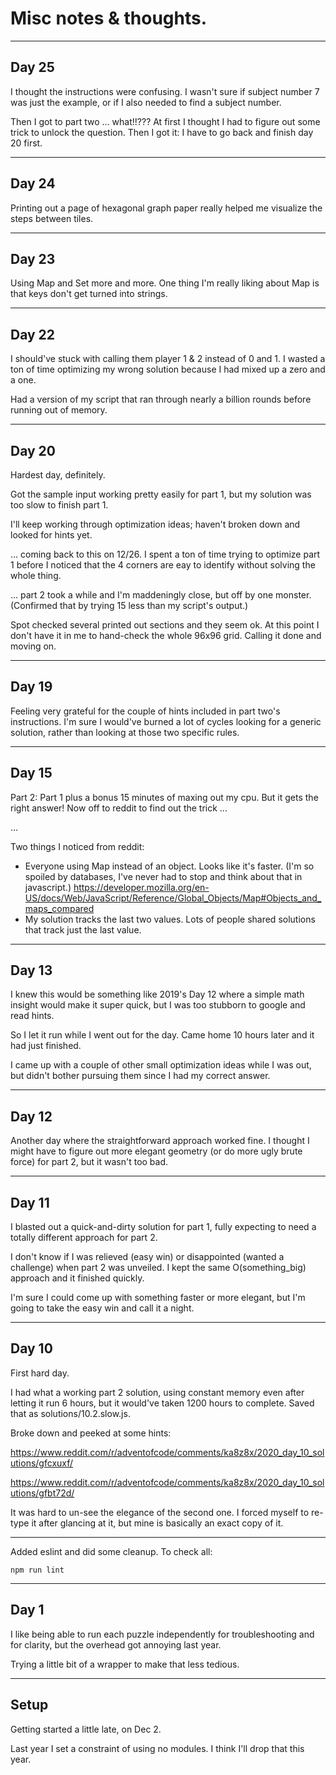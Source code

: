 # Misc notes & thoughts.


---
## Day 25

I thought the instructions were confusing. I wasn't sure if subject number 7 was just the example, or if I also needed to find a subject number.

Then I got to part two ... what!!??? At first I thought I had to figure out some trick to unlock the question. Then I got it: I have to go back and finish day 20 first.

---
## Day 24

Printing out a page of hexagonal graph paper really helped me visualize the steps between tiles.

---
## Day 23

Using Map and Set more and more. One thing I'm really liking about Map is that keys don't get turned into strings.

---
## Day 22

I should've stuck with calling them player 1 & 2 instead of 0 and 1. I wasted a ton of time optimizing my wrong solution because I had mixed up a zero and a one.

Had a version of my script that ran through nearly a billion rounds before running out of memory.

---
## Day 20

Hardest day, definitely.

Got the sample input working pretty easily for part 1, but my solution was too slow to finish part 1.

I'll keep working through optimization ideas; haven't broken down and looked for hints yet.

... coming back to this on 12/26. I spent a ton of time trying to optimize part 1 before I noticed that the 4 corners are eay to identify without solving the whole thing.

... part 2 took a while and I'm maddeningly close, but off by one monster. (Confirmed that by trying 15 less than my script's output.)

Spot checked several printed out sections and they seem ok. At this point I don't have it in me to hand-check the whole 96x96 grid. Calling it done and moving on.

---
## Day 19

Feeling very grateful for the couple of hints included in part two's instructions. I'm sure I would've burned a lot of cycles looking for a generic solution, rather than looking at those two specific rules.

---
## Day 15

Part 2: Part 1 plus a bonus 15 minutes of maxing out my cpu. But it gets the right answer! Now off to reddit to find out the trick ...

...

Two things I noticed from reddit:
- Everyone using Map instead of an object. Looks like it's faster. (I'm so spoiled by databases, I've never had to stop and think about that in javascript.) https://developer.mozilla.org/en-US/docs/Web/JavaScript/Reference/Global_Objects/Map#Objects_and_maps_compared
- My solution tracks the last two values. Lots of people shared solutions that track just the last value.

---
## Day 13

I knew this would be something like 2019's Day 12 where a simple math insight would make it super quick, but I was too stubborn to google and read hints.

So I let it run while I went out for the day. Came home 10 hours later and it had just finished.

I came up with a couple of other small optimization ideas while I was out, but didn't bother pursuing them since I had my correct answer.

---
## Day 12

Another day where the straightforward approach worked fine. I thought I might have to figure out more elegant geometry (or do more ugly brute force) for part 2, but it wasn't too bad.

---
## Day 11

I blasted out a quick-and-dirty solution for part 1, fully expecting to need a totally different approach for part 2.

I don't know if I was relieved (easy win) or disappointed (wanted a challenge) when part 2 was unveiled. I kept the same O(something_big) approach and it finished quickly.

I'm sure I could come up with something faster or more elegant, but I'm going to take the easy win and call it a night.

---
## Day 10

First hard day.

I had what a working part 2 solution, using constant memory even after letting it run 6 hours, but it would've taken 1200 hours to complete.
Saved that as solutions/10.2.slow.js.

Broke down and peeked at some hints:

https://www.reddit.com/r/adventofcode/comments/ka8z8x/2020_day_10_solutions/gfcxuxf/

https://www.reddit.com/r/adventofcode/comments/ka8z8x/2020_day_10_solutions/gfbt72d/

It was hard to un-see the elegance of the second one. I forced myself to re-type it after glancing at it, but mine is basically an exact copy of it.


---
Added eslint and did some cleanup. To check all:

`npm run lint`

---
## Day 1

I like being able to run each puzzle independently for troubleshooting and for clarity, but the overhead got annoying last year.

Trying a little bit of a wrapper to make that less tedious.


---
## Setup


Getting started a little late, on Dec 2.

Last year I set a constraint of using no modules. I think I'll drop that this year.

